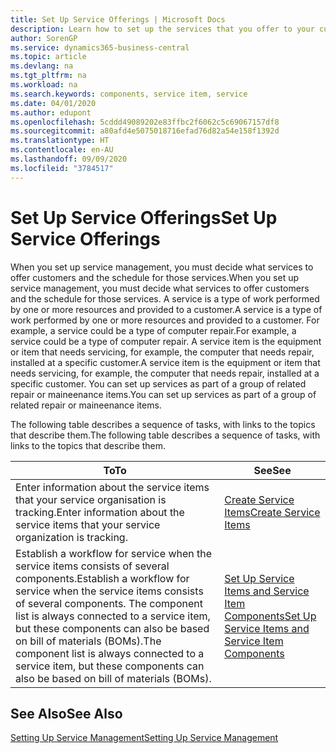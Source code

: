 ```yaml
---
title: Set Up Service Offerings | Microsoft Docs
description: Learn how to set up the services that you offer to your customers.
author: SorenGP
ms.service: dynamics365-business-central
ms.topic: article
ms.devlang: na
ms.tgt_pltfrm: na
ms.workload: na
ms.search.keywords: components, service item, service
ms.date: 04/01/2020
ms.author: edupont
ms.openlocfilehash: 5cddd49089202e83ffbc2f6062c5c69067157df8
ms.sourcegitcommit: a80afd4e5075018716efad76d82a54e158f1392d
ms.translationtype: HT
ms.contentlocale: en-AU
ms.lasthandoff: 09/09/2020
ms.locfileid: "3784517"
---
```

# <a name="set-up-service-offerings"></a><span data-ttu-id="27c76-103">Set Up Service Offerings</span><span class="sxs-lookup"><span data-stu-id="27c76-103">Set Up Service Offerings</span></span>
<span data-ttu-id="27c76-104">When you set up service management, you must decide what services to offer customers and the schedule for those services.</span><span class="sxs-lookup"><span data-stu-id="27c76-104">When you set up service management, you must decide what services to offer customers and the schedule for those services.</span></span> <span data-ttu-id="27c76-105">A service is a type of work performed by one or more resources and provided to a customer.</span><span class="sxs-lookup"><span data-stu-id="27c76-105">A service is a type of work performed by one or more resources and provided to a customer.</span></span> <span data-ttu-id="27c76-106">For example, a service could be a type of computer repair.</span><span class="sxs-lookup"><span data-stu-id="27c76-106">For example, a service could be a type of computer repair.</span></span> <span data-ttu-id="27c76-107">A service item is the equipment or item that needs servicing, for example, the computer that needs repair, installed at a specific customer.</span><span class="sxs-lookup"><span data-stu-id="27c76-107">A service item is the equipment or item that needs servicing, for example, the computer that needs repair, installed at a specific customer.</span></span> <span data-ttu-id="27c76-108">You can set up services as part of a group of related repair or maineenance items.</span><span class="sxs-lookup"><span data-stu-id="27c76-108">You can set up services as part of a group of related repair or maineenance items.</span></span>  
  
<span data-ttu-id="27c76-109">The following table describes a sequence of tasks, with links to the topics that describe them.</span><span class="sxs-lookup"><span data-stu-id="27c76-109">The following table describes a sequence of tasks, with links to the topics that describe them.</span></span>  
  
|<span data-ttu-id="27c76-110">**To**</span><span class="sxs-lookup"><span data-stu-id="27c76-110">**To**</span></span>|<span data-ttu-id="27c76-111">**See**</span><span class="sxs-lookup"><span data-stu-id="27c76-111">**See**</span></span>|  
|------------|-------------|  
|<span data-ttu-id="27c76-112">Enter information about the service items that your service organisation is tracking.</span><span class="sxs-lookup"><span data-stu-id="27c76-112">Enter information about the service items that your service organization is tracking.</span></span>|[<span data-ttu-id="27c76-113">Create Service Items</span><span class="sxs-lookup"><span data-stu-id="27c76-113">Create Service Items</span></span>](service-how-to-create-service-items.md)|  
|<span data-ttu-id="27c76-114">Establish a workflow for service when the service items consists of several components.</span><span class="sxs-lookup"><span data-stu-id="27c76-114">Establish a workflow for service when the service items consists of several components.</span></span> <span data-ttu-id="27c76-115">The component list is always connected to a service item, but these components can also be based on bill of materials (BOMs).</span><span class="sxs-lookup"><span data-stu-id="27c76-115">The component list is always connected to a service item, but these components can also be based on bill of materials (BOMs).</span></span>|[<span data-ttu-id="27c76-116">Set Up Service Items and Service Item Components</span><span class="sxs-lookup"><span data-stu-id="27c76-116">Set Up Service Items and Service Item Components</span></span>](service-how-setup-service-items.md)|  
  
## <a name="see-also"></a><span data-ttu-id="27c76-117">See Also</span><span class="sxs-lookup"><span data-stu-id="27c76-117">See Also</span></span>  
[<span data-ttu-id="27c76-118">Setting Up Service Management</span><span class="sxs-lookup"><span data-stu-id="27c76-118">Setting Up Service Management</span></span>](service-setup-service.md)   